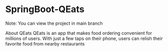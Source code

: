 # SpringBoot-QEats

Note: You can view the project in main branch

About QEats
QEats is an app that makes food ordering convenient for millions of users. With
just a few taps on their phone, users can relish their favorite food from nearby
restaurants
